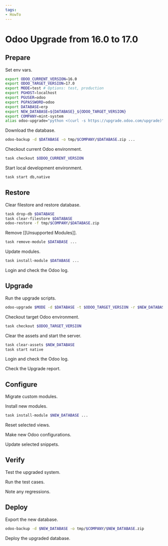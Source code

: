 ```yaml
---
tags:
- HowTo
---
```

# Odoo Upgrade from 16.0 to 17.0

## Prepare

Set env vars.

```bash
export ODOO_CURRENT_VERSION=16.0
export ODOO_TARGET_VERSION=17.0
export MODE=test # Options: test, production
export PGHOST=localhost
export PGUSER=odoo
export PGPASSWORD=odoo
export DATABASE=erp
export NEW_DATABASE=${DATABASE}_${ODOO_TARGET_VERSION}
export COMPANY=mint-system
alias odoo-upgrade="python <(curl -s https://upgrade.odoo.com/upgrade)"
```

Download the database.

```bash
odoo-backup -d $DATABASE -o tmp/$COMPANY/$DATABASE.zip ...
```

Checkout current Odoo environment.

```bash
task checkout $ODOO_CURRENT_VERSION
```

Start local development environment.

```bash
task start db,native
```

## Restore

Clear filestore and restore database.

```bash
task drop-db $DATABASE
task clear-filestore $DATABASE
odoo-restore -f tmp/$COMPANY/$DATABASE.zip
```

Remove [[Unsupported Modules]].

```bash
task remove-module $DATABASE ...
```

Update modules.

```bash
task install-module $DATABASE ...
```

Login and check the Odoo log.
## Upgrade

Run the upgrade scripts.

```bash
odoo-upgrade $MODE -d $DATABASE -t $ODOO_TARGET_VERSION -r $NEW_DATABASE
```

Checkout target Odoo environment.

```bash
task checkout $ODOO_TARGET_VERSION
```

Clear the assets and start the server.

```bash
task clear-assets $NEW_DATABASE
task start native
```

Login and check the Odoo log.

Check the Upgrade report.

## Configure

Migrate custom modules.

Install new modules.

```bash
task install-module $NEW_DATABASE ...
```

Reset selected views.

Make new Odoo configurations.

Update selected snippets.

## Verify

Test the upgraded system.

Run the test cases.

Note any regressions.

## Deploy

Export the new database.

```bash
odoo-backup -d $NEW_DATABASE -o tmp/$COMPANY/$NEW_DATABASE.zip
```

Deploy the upgraded database.